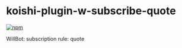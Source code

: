 # koishi-plugin-w-subscribe-quote

[![npm](https://img.shields.io/npm/v/koishi-plugin-w-subscribe-quote?style=flat-square)](https://www.npmjs.com/package/koishi-plugin-w-subscribe-quote)

WillBot: subscription rule: quote
